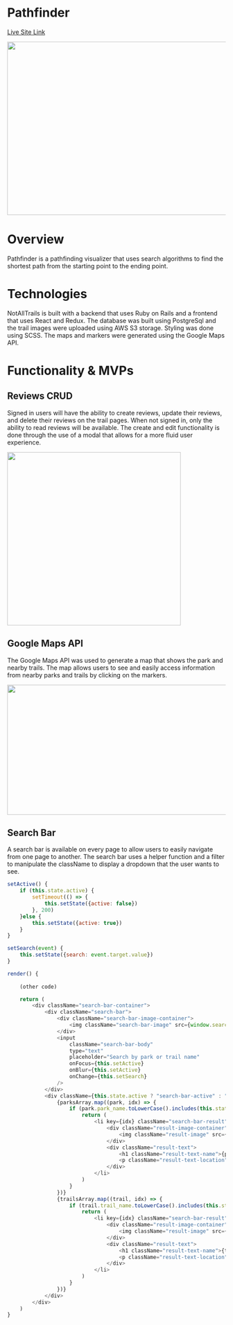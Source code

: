 # Pathfinder

[Live Site Link]()

<img src="app/assets/images/readme/splash.png" width="800" height="400">

# Overview
Pathfinder is a pathfinding visualizer that uses search algorithms to find the shortest path from the starting point to the ending point. 

# Technologies
NotAllTrails is built with a backend that uses Ruby on Rails and a frontend that uses React and Redux. The database was built using PostgreSql and the trail images were uploaded using AWS S3 storage. Styling was done using SCSS. The maps and markers were generated using the Google Maps API.

# Functionality & MVPs
## Reviews CRUD
Signed in users will have the ability to create reviews, update their reviews, and delete their reviews on the trail pages. When not signed in, only the ability to read reviews will be available. The create and edit functionality is done through the use of a modal that allows for a more fluid user experience.

<img src="app/assets/images/readme/modal.png" width="400" height="400">

## Google Maps API
The Google Maps API was used to generate a map that shows the park and nearby trails. The map allows users to see and easily access information from nearby parks and trails by clicking on the markers.

<img src="app/assets/images/readme/gmap.png" width="600" height="300">

## Search Bar
A search bar is available on every page to allow users to easily navigate from one page to another. The search bar uses a helper function and a filter to manipulate the className to display a dropdown that the user wants to see.

```js
setActive() {
    if (this.state.active) {
        setTimeout(() => {
            this.setState({active: false})
        }, 200)
    }else {
        this.setState({active: true})
    }
}

setSearch(event) {
    this.setState({search: event.target.value})
}

render() {
    
    (other code)

    return (
        <div className="search-bar-container">
            <div className="search-bar">
                <div className="search-bar-image-container">
                    <img className="search-bar-image" src={window.search} />
                </div>
                <input 
                    className="search-bar-body" 
                    type="text" 
                    placeholder="Search by park or trail name"
                    onFocus={this.setActive}
                    onBlur={this.setActive}
                    onChange={this.setSearch}
                />
            </div>
            <div className={this.state.active ? "search-bar-active" : "search-bar-unactive"}>
                {parksArray.map((park, idx) => {
                    if (park.park_name.toLowerCase().includes(this.state.search.toLowerCase())){
                        return (
                            <li key={idx} className="search-bar-result" onClick={() => this.parkSearch(park.id)}>
                                <div className="result-image-container">
                                    <img className="result-image" src={window.park} />
                                </div>
                                <div className="result-text">
                                    <h1 className="result-text-name">{park.park_name}</h1>
                                    <p className="result-text-location">{park.state}, {park.country}</p>
                                </div>
                            </li>
                        )
                    }
                })}
                {trailsArray.map((trail, idx) => {
                    if (trail.trail_name.toLowerCase().includes(this.state.search.toLowerCase())){
                        return (
                            <li key={idx} className="search-bar-result" onClick={() => this.trailSearch(trail.id)}>
                                <div className="result-image-container">
                                    <img className="result-image" src={window.trail} />
                                </div>
                                <div className="result-text">
                                    <h1 className="result-text-name">{trail.trail_name}</h1>
                                    <p className="result-text-location">{parks[trail.park_id].park_name}, {parks[trail.park_id].state}, {parks[trail.park_id].country}</p>
                                </div>
                            </li>
                        )
                    }
                })}
            </div>
        </div>
    )
}
```